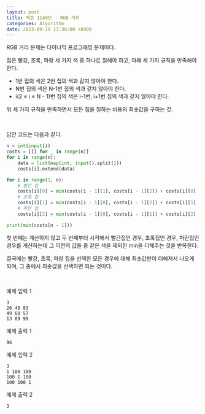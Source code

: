 ```yaml
---
layout: post
title: 백준 1149번 - RGB 거리
categories: Algorithm
date: 2023-09-19 17:30:00 +0900
---
```

RGB 거리 문제는 다이나믹 프로그래밍 문제이다.

집은 빨강, 초록, 파랑 세 가지 색 중 하나로 칠해야 하고, 아래 세 가지 규칙을 만족해야 한다.

* 1번 집의 색은 2번 집의 색과 같지 않아야 한다.
* N번 집의 색은 N-1번 집의 색과 같지 않아야 한다.
* i(2 ≤ i ≤ N - 1)번 집의 색은 i-1번, i+1번 집의 색과 같지 않아야 한다.

위 세 가지 규칙을 만족하면서 모든 집을 칠하는 비용의 최솟값을 구하는 것.

<br>

답안 코드는 다음과 같다.

```python
n = int(input())
costs = [[] for _ in range(n)]
for i in range(n):
    data = list(map(int, input().split()))
    costs[i].extend(data)

for i in range(1, n):
    # 빨간 집
    costs[i][0] = min(costs[i - 1][1], costs[i - 1][2]) + costs[i][0]
    # 초록 집
    costs[i][1] = min(costs[i - 1][0], costs[i - 1][2]) + costs[i][1]
    # 파란 집
    costs[i][2] = min(costs[i - 1][0], costs[i - 1][1]) + costs[i][2]

print(min(costs[n - 1]))
```

첫 번째는 계산하지 않고 두 번째부터 시작해서 빨간집인 경우, 초록집인 경우, 파란집인 경우를 계산하는데 그 이전의 값들 중 같은 색을 제외한 min을 더해주는 것을 반복한다.

결국에는 빨강, 초록, 파랑 집을 선택한 모든 경우에 대해 최솟값만이 더해져서 나오게 되며, 그 중에서 최솟값을 선택하면 되는 것이다.

<br>

예제 입력 1

```
3
26 40 83
49 60 57
13 89 99
```

예제 출력 1

```
96
```

예제 입력 2

```
3
1 100 100
100 1 100
100 100 1
```

예제 출력 2

```
3
```